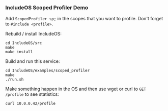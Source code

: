 ### IncludeOS Scoped Profiler Demo

Add `ScopedProfiler sp;` in the scopes that you want to profile. Don't forget to `#include <profile>`.

Rebuild / install IncludeOS:

```
cd IncludeOS/src
make
make install
```

Build and run this service:

```
cd IncludeOS/examples/scoped_profiler
make
./run.sh
```

Make something happen in the OS and then use wget or curl to `GET /profile` to see statistics:

```
curl 10.0.0.42/profile
```
